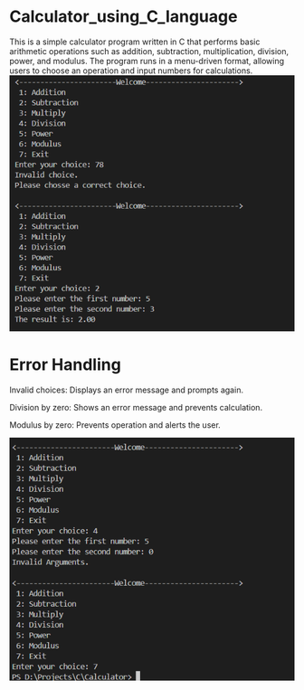 # Calculator_using_C_language
This is a simple calculator program written in C that performs basic arithmetic operations such as addition, subtraction, multiplication, division, power, and modulus. The program runs in a menu-driven format, allowing users to choose an operation and input numbers for calculations.
![Image Alt](https://raw.githubusercontent.com/rupjit23/Calculator_using_C_language/refs/heads/main/Screenshot%202025-03-22%20161137.png)

<h1>Error Handling</h1>
Invalid choices: Displays an error message and prompts again.

Division by zero: Shows an error message and prevents calculation.

Modulus by zero: Prevents operation and alerts the user.

![Image Alt](https://raw.githubusercontent.com/rupjit23/Calculator_using_C_language/refs/heads/main/Screenshot%202025-03-22%20161106.png)

